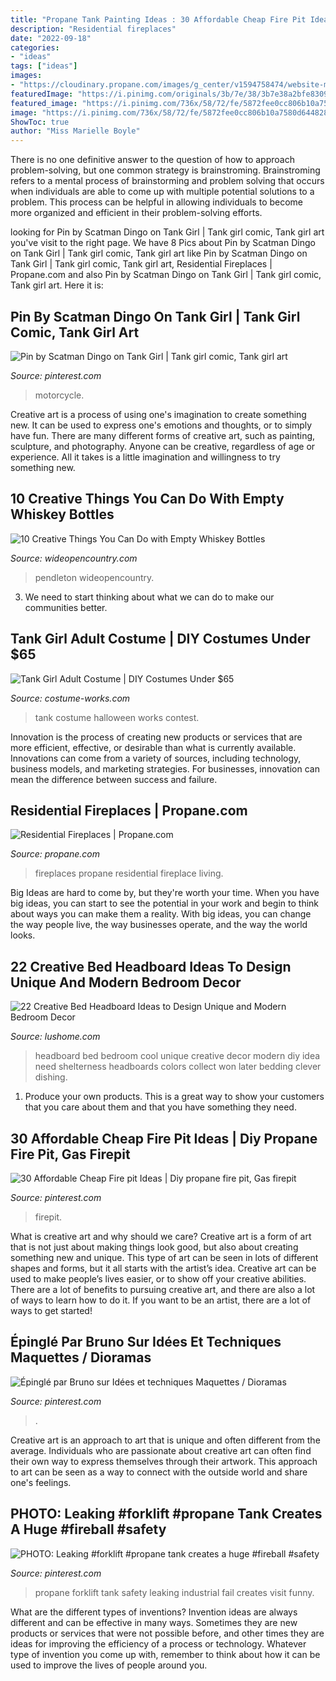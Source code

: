 ```yaml
---
title: "Propane Tank Painting Ideas : 30 Affordable Cheap Fire Pit Ideas"
description: "Residential fireplaces"
date: "2022-09-18"
categories:
- "ideas"
tags: ["ideas"]
images:
- "https://cloudinary.propane.com/images/g_center/v1594758474/website-media/Propane-EG-Residential-Fireplaces-1800x1200-Fireplace-Living-Room/Propane-EG-Residential-Fireplaces-1800x1200-Fireplace-Living-Room.jpg"
featuredImage: "https://i.pinimg.com/originals/3b/7e/38/3b7e38a2bfe830962788b377eaf30dbd.jpg"
featured_image: "https://i.pinimg.com/736x/58/72/fe/5872fee0cc806b10a7580d6448280170.jpg"
image: "https://i.pinimg.com/736x/58/72/fe/5872fee0cc806b10a7580d6448280170.jpg"
ShowToc: true
author: "Miss Marielle Boyle"
---
```



There is no one definitive answer to the question of how to approach problem-solving, but one common strategy is brainstroming. Brainstroming refers to a mental process of brainstorming and problem solving that occurs when individuals are able to come up with multiple potential solutions to a problem. This process can be helpful in allowing individuals to become more organized and efficient in their problem-solving efforts.

	

		
looking for Pin by Scatman Dingo on Tank Girl | Tank girl comic, Tank girl art you've visit to the right page. We have 8 Pics about Pin by Scatman Dingo on Tank Girl | Tank girl comic, Tank girl art like Pin by Scatman Dingo on Tank Girl | Tank girl comic, Tank girl art, Residential Fireplaces | Propane.com and also Pin by Scatman Dingo on Tank Girl | Tank girl comic, Tank girl art. Here it is:
		
    
## Pin By Scatman Dingo On Tank Girl | Tank Girl Comic, Tank Girl Art

<img loading=lazy src="https://i.pinimg.com/originals/3b/7e/38/3b7e38a2bfe830962788b377eaf30dbd.jpg" onerror="this.onerror=null;this.src='https://tse2.mm.bing.net/th?id=OIP.lm4YUxoPiTE3zy97GLlTWQHaNK&amp;pid=15.1';" alt="Pin by Scatman Dingo on Tank Girl | Tank girl comic, Tank girl art">

_Source: pinterest.com_

>motorcycle. 

	

Creative art is a process of using one's imagination to create something new. It can be used to express one's emotions and thoughts, or to simply have fun. There are many different forms of creative art, such as painting, sculpture, and photography. Anyone can be creative, regardless of age or experience. All it takes is a little imagination and willingness to try something new.

    
## 10 Creative Things You Can Do With Empty Whiskey Bottles

<img loading=lazy src="https://cdn0.wideopencountry.com/wp-content/uploads/2016/04/whiskey4.jpg" onerror="this.onerror=null;this.src='https://tse2.mm.bing.net/th?id=OIP.mdMhOPPxR_Sxl-_gl4rmWQHaJ6&amp;pid=15.1';" alt="10 Creative Things You Can Do with Empty Whiskey Bottles">

_Source: wideopencountry.com_

>pendleton wideopencountry. 

	

3. We need to start thinking about what we can do to make our communities better.

    
## Tank Girl Adult Costume | DIY Costumes Under $65

<img loading=lazy src="https://photos.costume-works.com/full/tank_girl.jpg" onerror="this.onerror=null;this.src='https://tse4.mm.bing.net/th?id=OIP.T73Btwc9QfvWp5_zP715eQHaLH&amp;pid=15.1';" alt="Tank Girl Adult Costume | DIY Costumes Under $65">

_Source: costume-works.com_

>tank costume halloween works contest. 

	

Innovation is the process of creating new products or services that are more efficient, effective, or desirable than what is currently available. Innovations can come from a variety of sources, including technology, business models, and marketing strategies. For businesses, innovation can mean the difference between success and failure.

    
## Residential Fireplaces | Propane.com

<img loading=lazy src="https://cloudinary.propane.com/images/g_center/v1594758474/website-media/Propane-EG-Residential-Fireplaces-1800x1200-Fireplace-Living-Room/Propane-EG-Residential-Fireplaces-1800x1200-Fireplace-Living-Room.jpg" onerror="this.onerror=null;this.src='https://tse2.mm.bing.net/th?id=OIP.bR1TcbA6DiVMpsYRYAqdVAHaE8&amp;pid=15.1';" alt="Residential Fireplaces | Propane.com">

_Source: propane.com_

>fireplaces propane residential fireplace living. 

	

Big Ideas are hard to come by, but they're worth your time. When you have big ideas, you can start to see the potential in your work and begin to think about ways you can make them a reality. With big ideas, you can change the way people live, the way businesses operate, and the way the world looks.

    
## 22 Creative Bed Headboard Ideas To Design Unique And Modern Bedroom Decor

<img loading=lazy src="http://www.lushome.com/wp-content/uploads/2014/03/diy-bed-headboard-ideas-bedroom-decorating-21.jpg" onerror="this.onerror=null;this.src='https://tse1.mm.bing.net/th?id=OIP.sEnogUHNUNgJjkDwQO9lCgHaHA&amp;pid=15.1';" alt="22 Creative Bed Headboard Ideas to Design Unique and Modern Bedroom Decor">

_Source: lushome.com_

>headboard bed bedroom cool unique creative decor modern diy idea need shelterness headboards colors collect won later bedding clever dishing. 

	

1. Produce your own products. This is a great way to show your customers that you care about them and that you have something they need.

    
## 30 Affordable Cheap Fire Pit Ideas | Diy Propane Fire Pit, Gas Firepit

<img loading=lazy src="https://i.pinimg.com/736x/58/72/fe/5872fee0cc806b10a7580d6448280170.jpg" onerror="this.onerror=null;this.src='https://tse1.mm.bing.net/th?id=OIP.MiZQbzS3NuVYmW1xrZ0qIgHaLH&amp;pid=15.1';" alt="30 Affordable Cheap Fire pit Ideas | Diy propane fire pit, Gas firepit">

_Source: pinterest.com_

>firepit. 

	

What is creative art and why should we care?
Creative art is a form of art that is not just about making things look good, but also about creating something new and unique. This type of art can be seen in lots of different shapes and forms, but it all starts with the artist’s idea. Creative art can be used to make people’s lives easier, or to show off your creative abilities. There are a lot of benefits to pursuing creative art, and there are also a lot of ways to learn how to do it. If you want to be an artist, there are a lot of ways to get started!

    
## Épinglé Par Bruno Sur Idées Et Techniques Maquettes / Dioramas

<img loading=lazy src="https://i.pinimg.com/736x/bd/83/72/bd83723c6389a73c0a8ad4104838e481.jpg" onerror="this.onerror=null;this.src='https://tse4.mm.bing.net/th?id=OIP.hq6E6lnSfSU9CelIRHGNjQHaJc&amp;pid=15.1';" alt="Épinglé par Bruno sur Idées et techniques Maquettes / Dioramas">

_Source: pinterest.com_

>. 

	

Creative art is an approach to art that is unique and often different from the average. Individuals who are passionate about creative art can often find their own way to express themselves through their artwork. This approach to art can be seen as a way to connect with the outside world and share one's feelings.

    
## PHOTO: Leaking #forklift #propane Tank Creates A Huge #fireball #safety

<img loading=lazy src="https://i.pinimg.com/736x/e3/74/2b/e3742b6ba209f5a197a5ef038b511dca--industrial-safety-propane-tanks.jpg" onerror="this.onerror=null;this.src='https://tse3.mm.bing.net/th?id=OIP.HQgHnmaozjfKiaEyiEKgYgAAAA&amp;pid=15.1';" alt="PHOTO: Leaking #forklift #propane tank creates a huge #fireball #safety">

_Source: pinterest.com_

>propane forklift tank safety leaking industrial fail creates visit funny. 

	

What are the different types of inventions?
Invention ideas are always different and can be effective in many ways. Sometimes they are new products or services that were not possible before, and other times they are ideas for improving the efficiency of a process or technology. Whatever type of invention you come up with, remember to think about how it can be used to improve the lives of people around you.

